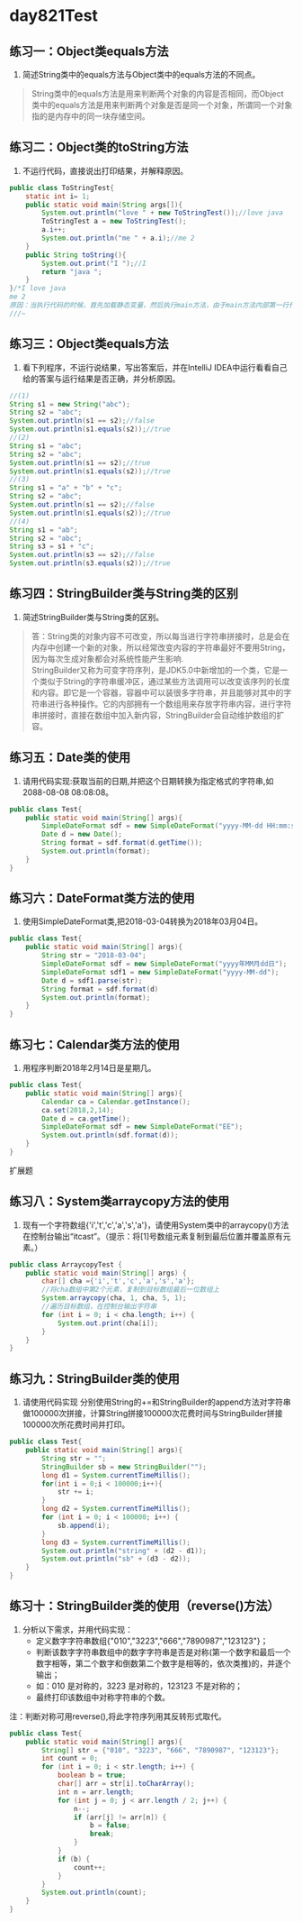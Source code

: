 # day821Test

## 练习一：Object类equals方法

1. 简述String类中的equals方法与Object类中的equals方法的不同点。

>String类中的equals方法是用来判断两个对象的内容是否相同，而Object 类中的equals方法是用来判断两个对象是否是同一个对象，所谓同一个对象指的是内存中的同一块存储空间。

## 练习二：Object类的toString方法

1. 不运行代码，直接说出打印结果，并解释原因。

```java
public class ToStringTest{
    static int i= 1;
    public static void main(String args[]){
        System.out.println("love " + new ToStringTest());//love java
        ToStringTest a = new ToStringTest();
        a.i++;
        System.out.println("me " + a.i);//me 2
    }
    public String toString(){
        System.out.print("I ");//I
        return "java ";
    }
}/*I love java
me 2
原因：当执行代码的时候，首先加载静态变量，然后执行main方法，由于main方法内部第一行代码为输出语句，里面new了此类对象，当执行此行代码时会先创建了本类的对象，由于此类重写了toString方法，会先执行toString方法的打印输出，然后返回“java ”，再执行main方法第一行打印输出。在Java中“System.out.println(类对象名);”实际输出的是该对象的toString()方法返回的字符串，即括号中的内容等价于类对象名.toString(),toString方法的好处是在碰到println方法的时候会被自动调用，不用显示的写出来。
///~
```

## 练习三：Object类equals方法

1. 看下列程序，不运行说结果，写出答案后，并在IntelliJ IDEA中运行看看自己给的答案与运行结果是否正确，并分析原因。

```java
//(1)
String s1 = new String("abc");
String s2 = "abc";
System.out.println(s1 == s2);//false
System.out.println(s1.equals(s2));//true
//(2)
String s1 = "abc";
String s2 = "abc";
System.out.println(s1 == s2);//true
System.out.println(s1.equals(s2));//true
//(3)
String s1 = "a" + "b" + "c";
String s2 = "abc";
System.out.println(s1 == s2);//false
System.out.println(s1.equals(s2));//true
//(4)
String s1 = "ab";
String s2 = "abc";
String s3 = s1 + "c";
System.out.println(s3 == s2);//false
System.out.println(s3.equals(s2));//true
```

## 练习四：StringBuilder类与String类的区别

1. 简述StringBuilder类与String类的区别。

>答：String类的对象内容不可改变，所以每当进行字符串拼接时，总是会在内存中创建一个新的对象，所以经常改变内容的字符串最好不要用String，因为每次生成对象都会对系统性能产生影响.  
StringBuilder又称为可变字符序列，是JDK5.0中新增加的一个类，它是一个类似于String的字符串缓冲区，通过某些方法调用可以改变该序列的长度和内容。即它是一个容器，容器中可以装很多字符串，并且能够对其中的字符串进行各种操作。它的内部拥有一个数组用来存放字符串内容，进行字符串拼接时，直接在数组中加入新内容，StringBuilder会自动维护数组的扩容。

## 练习五：Date类的使用

1. 请用代码实现:获取当前的日期,并把这个日期转换为指定格式的字符串,如2088-08-08 08:08:08。

```java
public class Test{
    public static void main(String[] args){
        SimpleDateFormat sdf = new SimpleDateFormat("yyyy-MM-dd HH:mm:ss");
        Date d = new Date();
        String format = sdf.format(d.getTime());
        System.out.println(format);
    }
}
```

## 练习六：DateFormat类方法的使用

1. 使用SimpleDateFormat类,把2018-03-04转换为2018年03月04日。

```java
public class Test{
    public static void main(String[] args){
        String str = "2018-03-04";
        SimpleDateFormat sdf = new SimpleDateFormat("yyyy年MM月dd日");
        SimpleDateFormat sdf1 = new SimpleDateFormat("yyyy-MM-dd");
        Date d = sdf1.parse(str);
        String format = sdf.format(d)
        System.out.println(format);
    }
}
```

## 练习七：Calendar类方法的使用

1. 用程序判断2018年2月14日是星期几。

```java
public class Test{
    public static void main(String[] args){
        Calendar ca = Calendar.getInstance();
        ca.set(2018,2,14);
        Date d = ca.getTime();
        SimpleDateFormat sdf = new SimpleDateFormat("EE");
        System.out.println(sdf.format(d));
    }
}
```

扩展题

## 练习八：System类arraycopy方法的使用

1. 现有一个字符数组{'i','t','c','a','s','a'}，请使用System类中的arraycopy()方法在控制台输出“itcast”。（提示：将[1]号数组元素复制到最后位置并覆盖原有元素。）

```java
public class ArraycopyTest {
    public static void main(String[] args) {
        char[] cha ={'i','t','c','a','s','a'};
        //将cha数组中第2个元素，复制到目标数组最后一位数组上
        System.arraycopy(cha, 1, cha, 5, 1);
        //遍历目标数组，在控制台输出字符串
        for (int i = 0; i < cha.length; i++) {
            System.out.print(cha[i]);
        }
    }
}

```

## 练习九：StringBuilder类的使用

1. 请使用代码实现 分别使用String的+=和StringBuilder的append方法对字符串做100000次拼接，计算String拼接100000次花费时间与StringBuilder拼接100000次所花费时间并打印。

```java
public class Test{
    public static void main(String[] args){
        String str = "";
        StringBuilder sb = new StringBuilder("");
        long d1 = System.currentTimeMillis();
        for(int i = 0;i < 100000;i++){
            str += i;
        }
        long d2 = System.currentTimeMillis();
        for (int i = 0; i < 100000; i++) {
            sb.append(i);
        }
        long d3 = System.currentTimeMillis();
        System.out.println("string" + (d2 - d1));
        System.out.println("sb" + (d3 - d2));
    }
}
```

## 练习十：StringBuilder类的使用（reverse()方法）

1. 分析以下需求，并用代码实现：
    * 定义数字字符串数组{"010","3223","666","7890987","123123"}；
    * 判断该数字字符串数组中的数字字符串是否是对称(第一个数字和最后一个数字相等，第二个数字和倒数第二个数字是相等的，依次类推)的，并逐个输出；
    * 如：010 是对称的，3223 是对称的，123123 不是对称的；
    * 最终打印该数组中对称字符串的个数。

注：判断对称可用reverse(),将此字符序列用其反转形式取代。

```java
public class Test{
    public static void main(String[] args){
        String[] str = {"010", "3223", "666", "7890987", "123123"};
        int count = 0;
        for (int i = 0; i < str.length; i++) {
            boolean b = true;
            char[] arr = str[i].toCharArray();
            int n = arr.length;
            for (int j = 0; j < arr.length / 2; j++) {
                n--;
                if (arr[j] != arr[n]) {
                    b = false;
                    break;
                }
            }
            if (b) {
                count++;
            }
        }
        System.out.println(count);
    }
}
```
